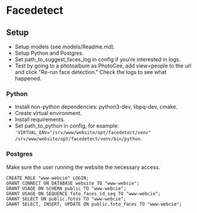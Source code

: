 # Facedetect

## Setup

- Setup models (see models/Readme.md).
- Setup Python and Postgres.
- Set path_to_suggest_faces_log in config if you're interested in logs.
- Test by going to a photoalbum as PhotoCee, add view=people to the url and click "Re-run face detection." Check the logs to see what happened.

### Python

- Install non-python dependencies: python3-dev, libpq-dev, cmake.
- Create virtual environment.
- Install requirements.
- Set path_to_python in config, for example: `'VIRTUAL_ENV="/srv/www/website/opt/facedetect/venv" /srv/www/website/opt/facedetect/venv/bin/python`.

### Postgres

Make sure the user running the website the necessary access.

    CREATE ROLE "www-webcie" LOGIN;
    GRANT CONNECT ON DATABASE website TO "www-webcie";
    GRANT USAGE ON SCHEMA public TO "www-webcie";
    GRANT USAGE ON SEQUENCE foto_faces_id_seq TO "www-webcie";
    GRANT SELECT ON public.fotos TO "www-webcie";
    GRANT SELECT, INSERT, UPDATE ON public.foto_faces TO "www-webcie";
